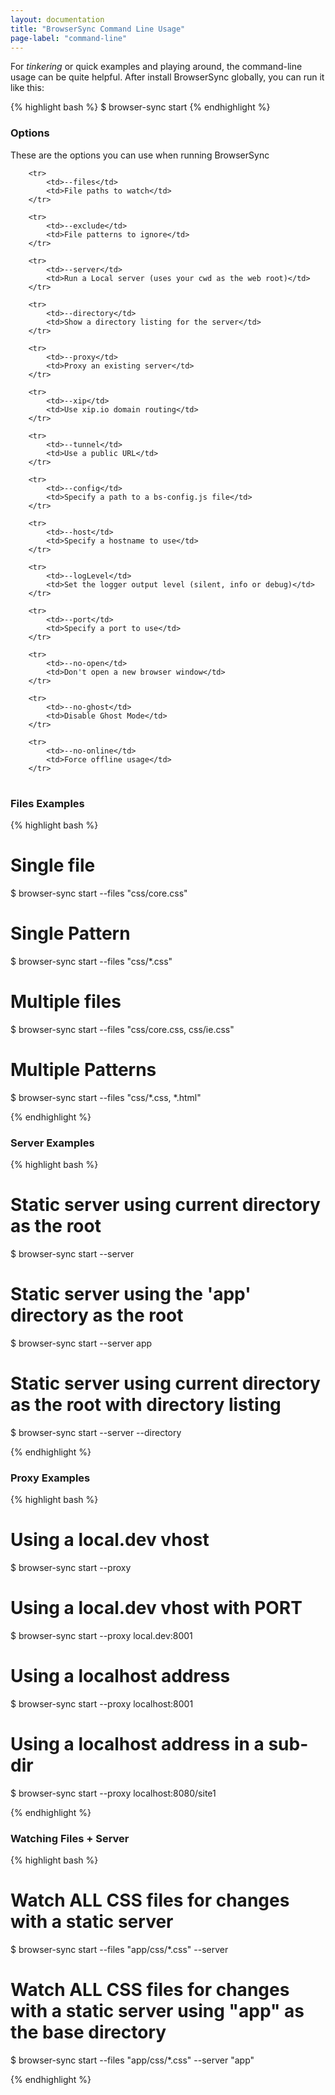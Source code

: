 ```yaml
---
layout: documentation
title: "BrowserSync Command Line Usage"
page-label: "command-line"
---
```


For *tinkering* or quick examples and playing around, the command-line usage can be quite helpful. 
After install BrowserSync globally, you can run it like this:

{% highlight bash %}
$ browser-sync start <options>
{% endhighlight %}

<h3 id="command-line-options">Options
    <a href="#command-line-options" class="page-anchor"><i class="icon icon-external-link"></i></a></h3>

<p>These are the options you can use when running BrowserSync</p>

<table>
    
        <tr>
            <td>--files</td>
            <td>File paths to watch</td>
        </tr>
    
        <tr>
            <td>--exclude</td>
            <td>File patterns to ignore</td>
        </tr>
    
        <tr>
            <td>--server</td>
            <td>Run a Local server (uses your cwd as the web root)</td>
        </tr>
    
        <tr>
            <td>--directory</td>
            <td>Show a directory listing for the server</td>
        </tr>
    
        <tr>
            <td>--proxy</td>
            <td>Proxy an existing server</td>
        </tr>
    
        <tr>
            <td>--xip</td>
            <td>Use xip.io domain routing</td>
        </tr>
    
        <tr>
            <td>--tunnel</td>
            <td>Use a public URL</td>
        </tr>
    
        <tr>
            <td>--config</td>
            <td>Specify a path to a bs-config.js file</td>
        </tr>
    
        <tr>
            <td>--host</td>
            <td>Specify a hostname to use</td>
        </tr>
    
        <tr>
            <td>--logLevel</td>
            <td>Set the logger output level (silent, info or debug)</td>
        </tr>
    
        <tr>
            <td>--port</td>
            <td>Specify a port to use</td>
        </tr>
    
        <tr>
            <td>--no-open</td>
            <td>Don't open a new browser window</td>
        </tr>
    
        <tr>
            <td>--no-ghost</td>
            <td>Disable Ghost Mode</td>
        </tr>
    
        <tr>
            <td>--no-online</td>
            <td>Force offline usage</td>
        </tr>
    
</table>



<h3 id="command-line-Files Examples-examples">Files Examples
    <a href="#command-line-Files Examples-examples" class="page-anchor"><i class="icon icon-external-link"></i></a></h3>

{% highlight bash %}

# Single file
$ browser-sync start --files "css/core.css"

# Single Pattern
$ browser-sync start --files "css/*.css"

# Multiple files
$ browser-sync start --files "css/core.css, css/ie.css"

# Multiple Patterns
$ browser-sync start --files "css/*.css, *.html"

{% endhighlight %}

<h3 id="command-line-Server Examples-examples">Server Examples
    <a href="#command-line-Server Examples-examples" class="page-anchor"><i class="icon icon-external-link"></i></a></h3>

{% highlight bash %}

# Static server using current directory as the root
$ browser-sync start --server

# Static server using the 'app' directory as the root
$ browser-sync start --server app

# Static server using current directory as the root with directory listing
$ browser-sync start --server --directory

{% endhighlight %}

<h3 id="command-line-Proxy Examples-examples">Proxy Examples
    <a href="#command-line-Proxy Examples-examples" class="page-anchor"><i class="icon icon-external-link"></i></a></h3>

{% highlight bash %}

# Using a local.dev vhost
$ browser-sync start --proxy

# Using a local.dev vhost with PORT
$ browser-sync start --proxy local.dev:8001

# Using a localhost address
$ browser-sync start --proxy localhost:8001

# Using a localhost address in a sub-dir
$ browser-sync start --proxy localhost:8080/site1

{% endhighlight %}

<h3 id="command-line-Watching Files + Server-examples">Watching Files + Server
    <a href="#command-line-Watching Files + Server-examples" class="page-anchor"><i class="icon icon-external-link"></i></a></h3>

{% highlight bash %}

# Watch ALL CSS files for changes with a static server
$ browser-sync start --files "app/css/*.css" --server

#  Watch ALL CSS files for changes with a static server using "app" as the base directory
$ browser-sync start --files "app/css/*.css" --server "app"

{% endhighlight %}


